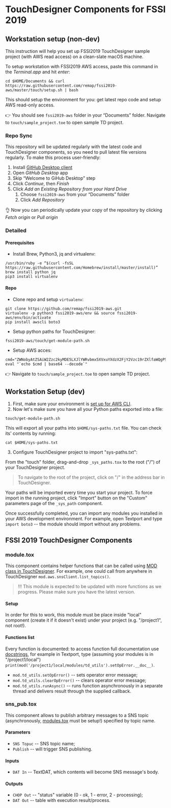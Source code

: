# TouchDesigner Components for FSSI 2019

## Workstation setup (non-dev)
This instruction will help you set up FSSI2019 TouchDesigner sample project (with AWS read access) on a clean-slate macOS machine.

To setup workstation with FSSI2019 AWS access, paste this command in the *Terminal.app* and hit *enter*:

```
cd $HOME/Documents && curl https://raw.githubusercontent.com/remap/fssi2019-aws/master/touch/setup.sh | bash
```

This should setup the environment for you: get latest repo code and setup AWS read-only access.

👉 You should see `fssi2019-aws` folder in your “Documents” folder. Navigate to `touch/sample_project.toe` to open sample TD project. 

### Repo Sync

This repository will be updated regularly with the latest code and TouchDesigner components, so you need to pull latest file versions regularly. To make this process user-friendly:
1. Install [GitHub Desktop client](https://desktop.github.com/)
2. Open *GitHub Desktop* app
3. Skip “Welcome to GiHub Desktop” step
4. Click *Continue*, then *Finish*
5. Click *Add an Existing Repository from your Hard Drive*
	1. Choose `fssi2019-aws` from your “Documents” folder
	2. Click *Add Repository*

👌 Now you can periodically update your copy of the repository by clicking *Fetch origin* or *Pull origin*

### Detailed
#### Prerequisites
 * Install  Brew, Python3, jq and virtualenv:
```
/usr/bin/ruby -e “$(curl -fsSL https://raw.githubusercontent.com/Homebrew/install/master/install)”
brew install python jq
pip3 install virtualenv
```

#### Repo 
* Clone repo and setup `virtualenv`:
```
git clone https://github.com/remap/fssi2019-aws.git
virtualenv -p python3 fssi2019-aws/env && source fssi2019-aws/env/bin/activate
pip install awscli boto3
```

* Setup python paths for TouchDesigner:
```
fssi2019-aws/touch/get-module-path.sh
```

* Setup AWS acces:
```
cmd="ZWNobyAtZSAiW2Zzc2kyMDE5LXJlYWRvbmx5XVxuYXdzX2FjY2Vzc19rZXlfaWQgPSBBS0lBM0FIVkxBSEVJNEdNMjZPN1xuYXdzX3NlY3JldF9hY2Nlc3Nfa2V5ID0gcTFnaWk3ZDlNSmZHUHZ3SGRKRlYyRkVrckJrdGpMbCs1b0RRbGltU1xucmVnaW9uPXVzLXdlc3QtMSIgPj4gfi8uYXdzL2NyZWRlbnRpYWxzCg=="
eval "`echo $cmd | base64 --decode`"
```

👉 Navigate to `touch/sample_project.toe` to open sample TD project. 

## Workstation Setup (dev)

1. First, make sure your environment is [set up for AWS CLI](../README.md#aws-cli-set-up).
2. Now let's make sure you have all your Python paths exported into a file:

```
touch/get-module-path.sh
```

This will export all your paths into `$HOME/sys-paths.txt` file. You can check its' contents by running:

```
cat $HOME/sys-paths.txt
```

3. Configure TouchDesigner project to import "sys-paths.txt":

From the "touch" folder, drag-and-drop `_sys_paths.tox` to the root ("/") of your TouchDesigner project.

> To navigate to the root of the project, click on "/" in the address bar in TouchDesigner.

Your paths will be imported every time you start your project. To force import in the running project, click "Import" button on the "Custom" parameters page of the `_sys_path` component.

Once successfully completed, you can import any modules you installed in your AWS development environment. For example, open Textport and type `import boto3` -- the module should import without any problems.

## FSSI 2019 TouchDesigner Components
### module.tox

This component contains helper functions that can be called using [MOD class in TouchDesigner](http://derivative.ca/wiki088/index.php?title=MOD_Class). For example, one could call from anywhere in TouchDesigner `mod.aws.snsClient.list_topics()`.

> !!! This module is expected to be updated with more functions as we progress. Please make sure you have the latest version.

#### Setup

In order for this to work, this module must be place inside "local" component (create it if it doesn't exist) under your project (e.g. "/project1", not root!).

#### Functions list

Every function is documented: to access function full documentation use [docstrings](https://www.python.org/dev/peps/pep-0257/#what-is-a-docstring), for example in Textport, type (assuming your modules is in "/project1/local") `print(mod('/project1/local/modules/td_utils').setOpError.__doc__)`.

* `mod.td_utils.setOpError()` -- sets operator error message;
* `mod.td_utils.clearOpError()` -- clears operator error message;
* `mod.td_utils.runAsync()` -- runs function asynchronously in a separate thread and delivers result through the supplied callback.

### sns_pub.tox

This component allows to publish arbitrary messages to a SNS topic (asynchronously, [modules.tox](#modules.tox) must be setup!) specified by topic name.

#### Parameters

* `SNS Topuc` -- SNS topic name;
* `Publish` -- will trigger SNS publishing.

#### Inputs

* `DAT In` -- TextDAT, which contents will become SNS message's body.

#### Outputs

* `CHOP Out` -- "status" variable (0 - ok, 1 - error, 2 - processing);
* `DAT Out` -- table with execution result/process.
